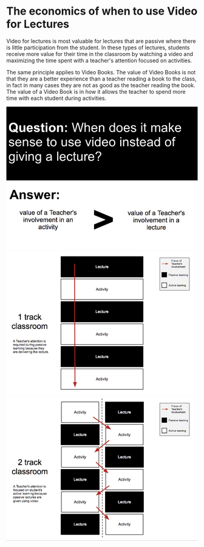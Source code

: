 # The economics of when to use Video for Lectures

Video for lectures is most valuable for lectures that are passive where there is little participation from the student.  In these types of lectures, students receive more value for their time in the classroom by watching a video and maximizing the time spent with a teacher's attention focused on activities. 

The same principle applies to Video Books. The value of Video Books is not that they are a better experience than a teacher reading a book to the class, in fact in many cases they are not as good as the teacher reading the book.  The value of a Video Book is in how it allows the teacher to spend more time with each student during activities.

![](the-economics-of-when-to-use-video-for-lectures--slide-1.png)
![](the-economics-of-when-to-use-video-for-lectures--slide-2.png)
![](the-economics-of-when-to-use-video-for-lectures--slide-3.png)